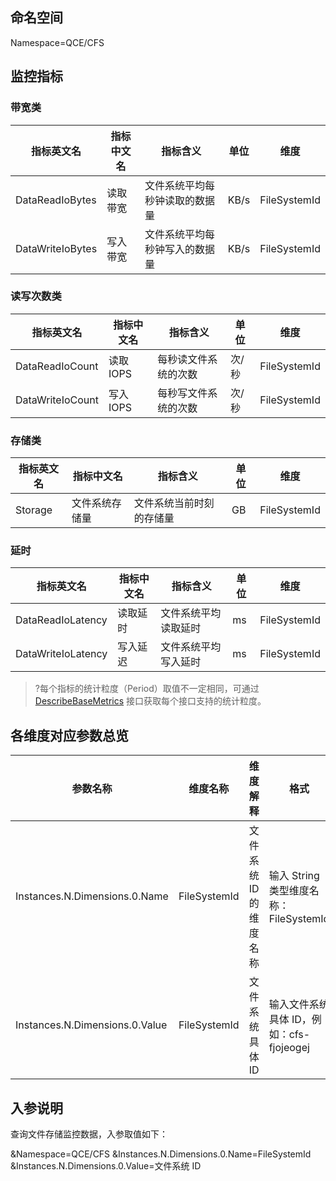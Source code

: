## 命名空间

Namespace=QCE/CFS

## 监控指标

### 带宽类

| 指标英文名      | 指标中文名 | 指标含义                           | 单位 | 维度         |
| --------------- | ---------- | ------------------------------ | ---- | ------------ |
| DataReadIoBytes | 读取带宽   | 文件系统平均每秒钟读取的数据量 | KB/s | FileSystemId |
| DataWriteIoBytes  | 写入带宽   | 文件系统平均每秒钟写入的数据量 | KB/s | FileSystemId |

### 读写次数类

| 指标英文名       | 指标中文名 | 指标含义                         | 单位  | 维度         |
| ---------------- | ---------- | ---------------------------- | ----- | ------------ |
| DataReadIoCount | 读取 IOPS   | 每秒读文件系统的次数 | 次/秒 | FileSystemId |
| DataWriteIoCount    | 写入 IOPS   | 每秒写文件系统的次数 | 次/秒 | FileSystemId |

### 存储类

| 指标英文名 | 指标中文名     | 指标含义                     | 单位 | 维度         |
| ---------- | -------------- | ------------------------ | ---- | ------------ |
| Storage    | 文件系统存储量 | 文件系统当前时刻的存储量 | GB   | FileSystemId |

### 延时

| 指标英文名         | 指标中文名 | 指标含义                 | 单位 | 维度         |
| ------------------ | ---------- | -------------------- | ---- | ------------ |
| DataReadIoLatency  | 读取延时   | 文件系统平均读取延时 | ms   | FileSystemId |
| DataWriteIoLatency | 写入延迟   | 文件系统平均写入延时 | ms   | FileSystemId |

> ?每个指标的统计粒度（Period）取值不一定相同，可通过 [DescribeBaseMetrics](https://cloud.tencent.com/document/product/248/30351) 接口获取每个接口支持的统计粒度。

## 各维度对应参数总览

| 参数名称                       | 维度名称     | 维度解释             | 格式                                    |
| ------------------------------ | ------------ | -------------------- | --------------------------------------- |
| Instances.N.Dimensions.0.Name  | FileSystemId | 文件系统 ID 的维度名称 | 输入 String 类型维度名称：FileSystemId    |
| Instances.N.Dimensions.0.Value | FileSystemId | 文件系统具体 ID       | 输入文件系统具体 ID，例如：cfs-fjojeogej |

## 入参说明

查询文件存储监控数据，入参取值如下： 

&Namespace=QCE/CFS
&Instances.N.Dimensions.0.Name=FileSystemId
&Instances.N.Dimensions.0.Value=文件系统 ID 
